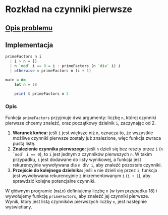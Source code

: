 # Rozkład na czynniki pierwsze

## [Opis problemu](../../../../algorithms/integers/prime-factors.md)


## Implementacja

```haskell linenums="1"
primeFactors n i
  | i > n = []
  | n `mod` i == 0 = i : primeFactors (n `div` i) i
  | otherwise = primeFactors n (i + 1)

main = do
    let n = 18

    print $ primeFactors n 2
```


### Opis

Funkcja `primeFactors` przyjmuje dwa argumenty: liczbę `n`, której czynniki pierwsze chcemy znaleźć, oraz początkowy dzielnik `i`, zaczynając od 2.

1. **Warunek końca:** jeśli `i` jest większe niż `n`, oznacza to, że wszystkie możliwe czynniki pierwsze zostały już znalezione, więc funkcja zwraca pustą listę.
2. **Znalezienie czynnika pierwszego:** jeśli `n` dzieli się bez reszty przez `i` (``n `mod` i == 0``), to `i` jest jednym z czynników pierwszych `n`. W takim przypadku, `i` jest dodawane do listy wynikowej, a funkcja jest rekurencyjnie wywoływana dla `n `div` i`, aby znaleźć pozostałe czynniki.
3. **Przejście do kolejnego dzielnika:** jeśli `n` nie dzieli się przez `i`, funkcja jest wywoływana rekurencyjnie z inkrementowanym `i` (`i + 1`), aby sprawdzić kolejne potencjalne czynniki.

W głównym programie (`main`) definiujemy liczbę `n` (w tym przypadku 18) i wywołujemy funkcję `primeFactors`, aby znaleźć jej czynniki pierwsze. Wynik, który jest listą czynników pierwszych liczby `n`, jest następnie wyświetlany.
